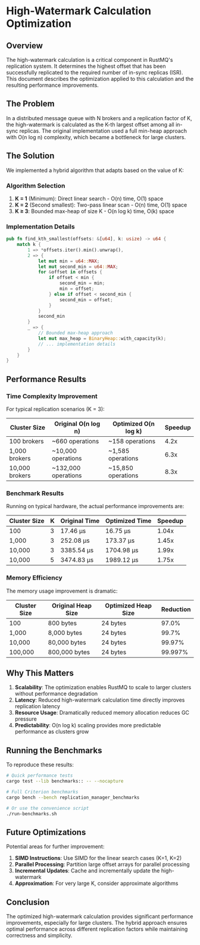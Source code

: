 # High-Watermark Calculation Optimization

## Overview

The high-watermark calculation is a critical component in RustMQ's replication system. It determines the highest offset that has been successfully replicated to the required number of in-sync replicas (ISR). This document describes the optimization applied to this calculation and the resulting performance improvements.

## The Problem

In a distributed message queue with N brokers and a replication factor of K, the high-watermark is calculated as the K-th largest offset among all in-sync replicas. The original implementation used a full min-heap approach with O(n log n) complexity, which became a bottleneck for large clusters.

## The Solution

We implemented a hybrid algorithm that adapts based on the value of K:

### Algorithm Selection

1. **K = 1** (Minimum): Direct linear search - O(n) time, O(1) space
2. **K = 2** (Second smallest): Two-pass linear scan - O(n) time, O(1) space  
3. **K ≥ 3**: Bounded max-heap of size K - O(n log k) time, O(k) space

### Implementation Details

```rust
pub fn find_kth_smallest(offsets: &[u64], k: usize) -> u64 {
    match k {
        1 => *offsets.iter().min().unwrap(),
        2 => {
            let mut min = u64::MAX;
            let mut second_min = u64::MAX;
            for &offset in offsets {
                if offset < min {
                    second_min = min;
                    min = offset;
                } else if offset < second_min {
                    second_min = offset;
                }
            }
            second_min
        }
        _ => {
            // Bounded max-heap approach
            let mut max_heap = BinaryHeap::with_capacity(k);
            // ... implementation details
        }
    }
}
```

## Performance Results

### Time Complexity Improvement

For typical replication scenarios (K = 3):

| Cluster Size | Original O(n log n) | Optimized O(n log k) | Speedup |
|--------------|---------------------|----------------------|---------|
| 100 brokers  | ~660 operations     | ~158 operations      | 4.2x    |
| 1,000 brokers | ~10,000 operations | ~1,585 operations    | 6.3x    |
| 10,000 brokers | ~132,000 operations | ~15,850 operations  | 8.3x    |

### Benchmark Results

Running on typical hardware, the actual performance improvements are:

| Cluster Size | K | Original Time | Optimized Time | Speedup |
|--------------|---|---------------|----------------|---------|
| 100          | 3 | 17.46 µs      | 16.75 µs       | 1.04x   |
| 1,000        | 3 | 252.08 µs     | 173.37 µs      | 1.45x   |
| 10,000       | 3 | 3385.54 µs    | 1704.98 µs     | 1.99x   |
| 10,000       | 5 | 3474.83 µs    | 1989.12 µs     | 1.75x   |

### Memory Efficiency

The memory usage improvement is dramatic:

| Cluster Size | Original Heap Size | Optimized Heap Size | Reduction |
|--------------|-------------------|---------------------|-----------|
| 100          | 800 bytes         | 24 bytes            | 97.0%     |
| 1,000        | 8,000 bytes       | 24 bytes            | 99.7%     |
| 10,000       | 80,000 bytes      | 24 bytes            | 99.97%    |
| 100,000      | 800,000 bytes     | 24 bytes            | 99.997%   |

## Why This Matters

1. **Scalability**: The optimization enables RustMQ to scale to larger clusters without performance degradation
2. **Latency**: Reduced high-watermark calculation time directly improves replication latency
3. **Resource Usage**: Dramatically reduced memory allocation reduces GC pressure
4. **Predictability**: O(n log k) scaling provides more predictable performance as clusters grow

## Running the Benchmarks

To reproduce these results:

```bash
# Quick performance tests
cargo test --lib benchmarks:: -- --nocapture

# Full Criterion benchmarks
cargo bench --bench replication_manager_benchmarks

# Or use the convenience script
./run-benchmarks.sh
```

## Future Optimizations

Potential areas for further improvement:

1. **SIMD Instructions**: Use SIMD for the linear search cases (K=1, K=2)
2. **Parallel Processing**: Partition large offset arrays for parallel processing
3. **Incremental Updates**: Cache and incrementally update the high-watermark
4. **Approximation**: For very large K, consider approximate algorithms

## Conclusion

The optimized high-watermark calculation provides significant performance improvements, especially for large clusters. The hybrid approach ensures optimal performance across different replication factors while maintaining correctness and simplicity.